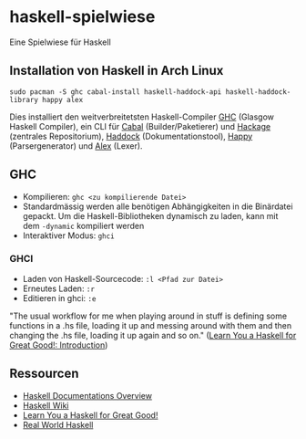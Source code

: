 # haskell-spielwiese
Eine Spielwiese für Haskell

## Installation von Haskell in Arch Linux

`sudo pacman -S ghc cabal-install haskell-haddock-api haskell-haddock-library happy alex`

Dies installiert den weitverbreitetsten Haskell-Compiler [GHC](https://www.haskell.org/ghc/) (Glasgow Haskell
Compiler), ein CLI für [Cabal](https://www.haskell.org/cabal/) (Builder/Paketierer) und [Hackage](https://hackage.haskell.org/) (zentrales Repositorium), [Haddock](https://www.haskell.org/haddock/) (Dokumentationstool), [Happy](https://www.haskell.org/happy/) (Parsergenerator) und [Alex](https://www.haskell.org/alex/) (Lexer).

## GHC

* Kompilieren: `ghc <zu kompilierende Datei>`
* Standardmässig werden alle benötigen Abhängigkeiten in die Binärdatei gepackt.
  Um die Haskell-Bibliotheken dynamisch zu laden, kann mit dem `-dynamic`
kompiliert werden
* Interaktiver Modus: `ghci`

### GHCI

* Laden von Haskell-Sourcecode: `:l <Pfad zur Datei>`
* Erneutes Laden: `:r`
* Editieren in ghci: `:e`

"The usual workflow for me when playing around in stuff is defining some
functions in a .hs file, loading it up and messing around with them and then
changing the .hs file, loading it up again and so on." ([Learn You a Haskell for
Great Good!: Introduction](http://learnyouahaskell.com/introduction))

## Ressourcen
* [Haskell Documentations Overview](https://www.haskell.org/documentation)
* [Haskell Wiki](https://wiki.haskell.org)
* [Learn You a Haskell for Great Good!](http://learnyouahaskell.com)
* [Real World Haskell](http://book.realworldhaskell.org)
